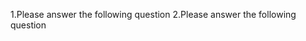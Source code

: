 1.Please answer the following question
<question source="https://raw.githubusercontent.com/dhananjaygr/InlineQuestions/main/100-Foundation/questions/Page1/question-01.md" /> 
2.Please answer the following question
<question source="https://raw.githubusercontent.com/dhananjaygr/InlineQuestions/main/100-Foundation/questions/Page1/question-01.md" /> 

